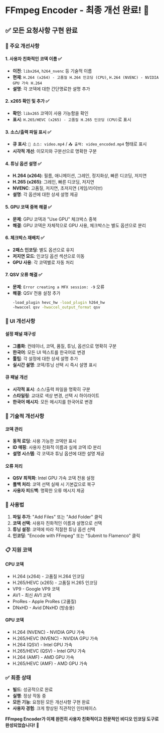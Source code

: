 # FFmpeg Encoder - 최종 개선 완료! 🎉

## ✅ 모든 요청사항 구현 완료

### 🔧 주요 개선사항

#### 1. **사용자 친화적인 코덱 이름** ✅
- **이전**: `libx264`, `h264_nvenc` 등 기술적 이름
- **현재**: `H.264 (x264) - 고품질 H.264 인코딩 (CPU)`, `H.264 (NVENC) - NVIDIA GPU 가속 H.264`
- **설명**: 각 코덱에 대한 간단명료한 설명 추가

#### 2. **x265 확인 및 추가** ✅
- **확인**: `libx265` 코덱이 사용 가능함을 확인
- **표시**: `H.265/HEVC (x265) - 고품질 H.265 인코딩 (CPU)`로 표시

#### 3. **소스/출력 파일 표시** ✅
- **큐 표시**: `📁 소스: video.mp4` / `📤 출력: video_encoded.mp4` 형태로 표시
- **시각적 개선**: 이모지와 구분선으로 명확한 구분

#### 4. **튜닝 옵션 설명** ✅
- **H.264 (x264)**: 필름, 애니메이션, 그레인, 정지화상, 빠른 디코딩, 저지연
- **H.265 (x265)**: 그레인, 빠른 디코딩, 저지연
- **NVENC**: 고품질, 저지연, 초저지연 (게임/라이브)
- **설명**: 각 옵션에 대한 상세 설명 제공

#### 5. **GPU 코덱 중복 해결** ✅
- **문제**: GPU 코덱과 "Use GPU" 체크박스 중복
- **해결**: GPU 코덱은 자체적으로 GPU 사용, 체크박스는 별도 옵션으로 분리

#### 6. **체크박스 재배치** ✅
- **2패스 인코딩**: 별도 옵션으로 유지
- **저지연 모드**: 인코딩 옵션 섹션으로 이동
- **GPU 사용**: 각 코덱별로 자동 처리

#### 7. **QSV 오류 해결** ✅
- **문제**: `Error creating a MFX session: -9` 오류
- **해결**: QSV 전용 설정 추가
  ```bash
  -load_plugin hevc_hw -load_plugin h264_hw
  -hwaccel qsv -hwaccel_output_format qsv
  ```

### 🎨 UI 개선사항

#### **설정 패널 재구성**
- **그룹화**: 컨테이너, 코덱, 품질, 튜닝, 옵션으로 명확히 구분
- **한국어**: 모든 UI 텍스트를 한국어로 변경
- **툴팁**: 각 설정에 대한 상세 설명 추가
- **실시간 설명**: 코덱/튜닝 선택 시 즉시 설명 표시

#### **큐 패널 개선**
- **시각적 표시**: 소스/출력 파일을 명확히 구분
- **스타일링**: 교대로 색상 변경, 선택 시 하이라이트
- **한국어 메시지**: 모든 메시지를 한국어로 변경

### 🔧 기술적 개선사항

#### **코덱 관리**
- **동적 로딩**: 사용 가능한 코덱만 표시
- **ID 매핑**: 사용자 친화적 이름과 실제 코덱 ID 분리
- **설명 시스템**: 각 코덱과 튜닝 옵션에 대한 설명 제공

#### **오류 처리**
- **QSV 최적화**: Intel GPU 가속 코덱 전용 설정
- **폴백 처리**: 코덱 선택 실패 시 기본값으로 복구
- **사용자 피드백**: 명확한 오류 메시지 제공

### 🚀 사용법

1. **파일 추가**: "Add Files" 또는 "Add Folder" 클릭
2. **코덱 선택**: 사용자 친화적인 이름과 설명으로 선택
3. **튜닝 설정**: 코덱에 따라 적절한 튜닝 옵션 선택
4. **인코딩**: "Encode with FFmpeg" 또는 "Submit to Flamenco" 클릭

### 📋 지원 코덱

#### **CPU 코덱**
- H.264 (x264) - 고품질 H.264 인코딩
- H.265/HEVC (x265) - 고품질 H.265 인코딩
- VP9 - Google VP9 코덱
- AV1 - 최신 AV1 코덱
- ProRes - Apple ProRes (고품질)
- DNxHD - Avid DNxHD (방송용)

#### **GPU 코덱**
- H.264 (NVENC) - NVIDIA GPU 가속
- H.265/HEVC (NVENC) - NVIDIA GPU 가속
- H.264 (QSV) - Intel GPU 가속
- H.265/HEVC (QSV) - Intel GPU 가속
- H.264 (AMF) - AMD GPU 가속
- H.265/HEVC (AMF) - AMD GPU 가속

### ✅ 최종 상태
- **빌드**: 성공적으로 완료
- **실행**: 정상 작동 중
- **모든 기능**: 요청된 모든 개선사항 구현 완료
- **사용자 경험**: 크게 향상된 직관적인 인터페이스

**FFmpeg Encoder가 이제 완전히 사용자 친화적이고 전문적인 비디오 인코딩 도구로 완성되었습니다!** 🎉
